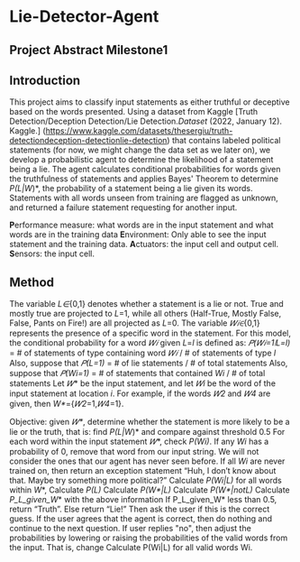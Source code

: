 # Lie-Detector-Agent
## Project Abstract Milestone1

## Introduction
This project aims to classify input statements as either truthful or deceptive based on the words presented. Using a dataset from Kaggle [Truth Detection/Deception Detection/Lie Detection.*Dataset* (2022, January 12). Kaggle.] (https://www.kaggle.com/datasets/thesergiu/truth-detectiondeception-detectionlie-detection) that contains labeled political statements (for now, we might change the data set as we later on), we develop a probabilistic agent to determine the likelihood of a statement being a lie. The agent calculates conditional probabilities for words given the truthfulness of statements and applies Bayes' Theorem to determine *P(L|W*)*, the probability of a statement being a lie given its words. Statements with all words unseen from training are flagged as unknown, and returned a failure statement requesting for another input.

**P**erformance measure: what words are in the input statement and what words are in the training data
**E**nvironment: Only able to see the input statement and the training data.
**A**ctuators: the input cell and output cell.
**S**ensors: the input cell.


## Method
The variable *L∈*{0,1} denotes whether a statement is a lie or not. True and mostly true are projected to *L*=1, while all others (Half-True, Mostly False, False, Pants on Fire!) are all projected as *L*=0.
The variable *𝑊𝑖∈*{0,1} represents the presence of a specific word in the statement.
For this model, the conditional probability for a word *𝑊𝑖* given *L*=*l* is defined as:
*𝑃(𝑊𝑖=1∣L=l)* = # of statements of type containing word *𝑊𝑖* / # of statements of type *l*
Also, suppose that *𝑃(L=1)* = # of lie statements / # of total statements
Also, suppose that *𝑃(Wi=1)* = # of statements that contained *Wi* / # of total statements
Let *𝑊** be the input statement, and let *𝑊i* be the word of the input statement at location *i*.
For example, if the words *𝑊2* and *𝑊4* are given, then *W\**={*𝑊2*=1,*𝑊4*=1}.

Objective: given *𝑊\**, determine whether the statement is more likely to be a lie or the truth, that is: find *P(L|W*)* and compare against threshold 0.5
For each word within the input statement *𝑊**, check *P(Wi)*. If any *Wi* has a probability of 0, remove that word from our input string. We will not consider the ones that our agent has never seen before. 
If all *Wi* are never trained on, then return an exception statement “Huh, I don’t know about that. Maybe try something more political?”
Calculate *P(Wi|L)* for all words within *W**, 
Calculate *P(L)*
Calculate *P(W\*|L)*
Calculate *P(W\*|notL)*
Calculate *P_L_given_W** with the above information
If P_L_given_W* less than 0.5, return “Truth”. Else return “Lie!”
Then ask the user if this is the correct guess. If the user agrees that the agent is correct, then do nothing and continue to the next question.
If user replies "no", then adjust the probabilities by lowering or raising the probabilities of the valid words from the input. That is, change Calculate P(Wi|L) for all valid words Wi.

